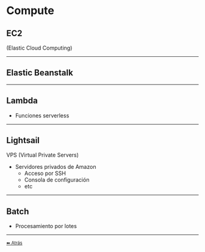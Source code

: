 # Compute

## EC2
(Elastic Cloud Computing)
___

## Elastic Beanstalk
___

## Lambda
* Funciones serverless
___

## Lightsail
VPS (Virtual Private Servers)

* Servidores privados de Amazon
  * Acceso por SSH
  * Consola de configuración
  * etc
___

## Batch

* Procesamiento por lotes
---

[<small>⬅ Atrás</small>](./../index.md)
